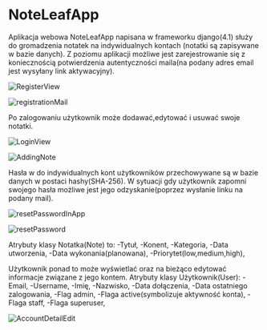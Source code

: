 # NoteLeafApp

Aplikacja webowa NoteLeafApp napisana w frameworku django(4.1) służy do gromadzenia notatek na indywidualnych kontach
(notatki są zapisywane w bazie danych). Z poziomu aplikacji możliwe jest zarejestrowanie się z 
koniecznością potwierdzenia autentyczności maila(na podany adres email jest wysyłany link aktywacyjny).

![RegisterView](https://user-images.githubusercontent.com/69354928/223404811-6397c58b-69a5-4ea1-a8c0-fe902ef2188b.png)

![registrationMail](https://user-images.githubusercontent.com/69354928/223405288-522a6f84-3add-4631-9772-5d86ea1dbd94.png)


Po zalogowaniu użytkownik może dodawać,edytować i usuwać swoje notatki.

![LoginView](https://user-images.githubusercontent.com/69354928/223404534-64b3f578-73c6-4344-8de3-015b29fd2374.png)


![AddingNote](https://user-images.githubusercontent.com/69354928/223404681-74efb65a-2d85-408d-b979-58a66a78bbfe.png)


Hasła w do indywidualnych kont użytkowników przechowywane są w bazie danych w postaci hashy(SHA-256).
W sytuacji gdy użytkownik zapomni swojego hasła możliwe jest jego odzyskanie(poprzez wysłanie linku na podany mail).

![resetPasswordInApp](https://user-images.githubusercontent.com/69354928/223405629-e4f34887-fd83-4267-a594-3298d9cee8c1.png)

![resetPassword](https://user-images.githubusercontent.com/69354928/223406026-72d838c9-1ccb-4489-915d-de4134d0b15c.png)



Atrybuty klasy Notatka(Note) to:
	-Tytuł,
	-Konent,
	-Kategoria,
	-Data utworzenia,
	-Data wykonania(planowana),
	-Priorytet(low,medium,high),
	
	
Użytkownik ponad to może wyświetlać oraz na bieżąco edytować informacje związane z jego kontem.
Atrybuty klasy Użytkownik(User):
	-Email,
	-Username,
	-Imię,
	-Nazwisko,
	-Data dołączenia,
	-Data ostatniego zalogowania,
	-Flag admin,
	-Flaga active(symbolizuje aktywność konta),
	-Flaga staff,
	-Flaga superuser,
	
	
![AccountDetailEdit](https://user-images.githubusercontent.com/69354928/223406521-7dbc0825-8edf-415c-91f7-63c29db703c8.png)
	
